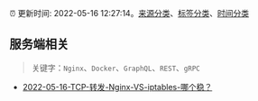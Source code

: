 :alarm_clock: 更新时间: 2022-05-16 12:27:14。[来源分类](../README.md)、[标签分类](../TAGS.md)、[时间分类](../TIMELINE.md)

## 服务端相关


> 关键字：`Nginx`、`Docker`、`GraphQL`、`REST`、`gRPC`



- [2022-05-16-TCP-转发-Nginx-VS-iptables-哪个稳？](https://www.v2ex.com/t/853232) 